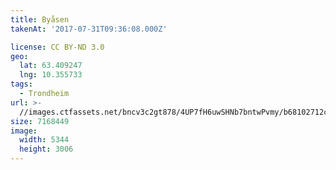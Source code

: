 ```yaml
---
title: Byåsen
takenAt: '2017-07-31T09:36:08.000Z'

license: CC BY-ND 3.0
geo:
  lat: 63.409247
  lng: 10.355733
tags:
  - Trondheim
url: >-
  //images.ctfassets.net/bncv3c2gt878/4UP7fH6uwSHNb7bntwPvmy/b68102712cf4b2ca457eea29f2e1531b/bysen_36295109215_o
size: 7168449
image:
  width: 5344
  height: 3006
---
```


